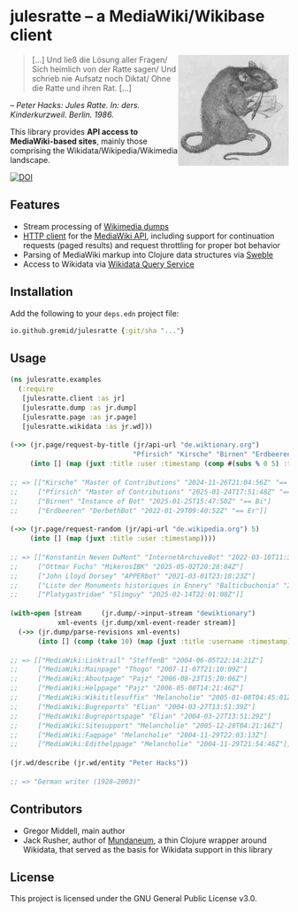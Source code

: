 # julesratte – a MediaWiki/Wikibase client

<img src="doc/julesratte_small.png"
 alt="Jules Ratte (by Klaus Ensikat)"
 title="Jules Ratte (by Klaus Ensikat)"
 align="right" />

> […] Und ließ die Lösung aller Fragen/ Sich heimlich von der Ratte sagen/ Und schrieb nie Aufsatz noch Diktat/ Ohne die Ratte und ihren Rat. […]

_– Peter Hacks: Jules Ratte. In: ders. Kinderkurzweil. Berlin. 1986._

This library provides **API access to MediaWiki-based sites**, mainly those
comprising the Wikidata/Wikipedia/Wikimedia landscape.

[![DOI](https://zenodo.org/badge/DOI/10.5281/zenodo.17365675.svg)](https://doi.org/10.5281/zenodo.17365675)

## Features

* Stream processing of [Wikimedia dumps](https://dumps.wikimedia.org/)
* [HTTP client](https://github.com/gnarroway/hato) for the
  [MediaWiki API](https://www.mediawiki.org/wiki/API:Main_page/en), including
  support for continuation requests (paged results) and request throttling for
  proper bot behavior
* Parsing of MediaWiki markup into Clojure data structures via
  [Sweble](https://en.wikipedia.org/wiki/Sweble)
* Access to Wikidata via [Wikidata Query Service](https://query.wikidata.org/)

## Installation

Add the following to your `deps.edn` project file:

```clojure
io.github.gremid/julesratte {:git/sha "..."}
```

## Usage

```clojure
(ns julesratte.examples
  (:require
   [julesratte.client :as jr]
   [julesratte.dump :as jr.dump]
   [julesratte.page :as jr.page]
   [julesratte.wikidata :as jr.wd]))

(->> (jr.page/request-by-title (jr/api-url "de.wiktionary.org")
                               "Pfirsich" "Kirsche" "Birnen" "Erdbeeren")
     (into [] (map (juxt :title :user :timestamp (comp #(subs % 0 5) :text)))))

;; => [["Kirsche" "Master of Contributions" "2024-11-26T21:04:56Z" "== Ki"]
;;     ["Pfirsich" "Master of Contributions" "2025-01-24T17:51:48Z" "== Pf"]
;;     ["Birnen" "Instance of Bot" "2025-01-25T15:47:50Z" "== Bi"]
;;     ["Erdbeeren" "DerbethBot" "2022-01-29T09:40:52Z" "== Er"]]

(->> (jr.page/request-random (jr/api-url "de.wikipedia.org") 5)
     (into [] (map (juxt :title :user :timestamp))))

;; => [["Konstantin Neven DuMont" "InternetArchiveBot" "2022-03-10T11:33:14Z"]
;;     ["Ottmar Fuchs" "MikerosIBK" "2025-05-02T20:28:04Z"]
;;     ["John Lloyd Dorsey" "APPERbot" "2021-03-01T23:18:23Z"]
;;     ["Liste der Monuments historiques in Ennery" "Balticbuchonia" "2022-10-24T14:56:04Z"]
;;     ["Platygastridae" "Slimguy" "2025-02-14T22:01:08Z"]]

(with-open [stream     (jr.dump/->input-stream "dewiktionary")
            xml-events (jr.dump/xml-event-reader stream)]
  (->> (jr.dump/parse-revisions xml-events)
       (into [] (comp (take 10) (map (juxt :title :username :timestamp))))))

;; => [["MediaWiki:Linktrail" "SteffenB" "2004-06-05T22:14:21Z"]
;;     ["MediaWiki:Mainpage" "Thogo" "2007-11-07T21:10:09Z"]
;;     ["MediaWiki:Aboutpage" "Pajz" "2006-08-23T15:20:06Z"]
;;     ["MediaWiki:Helppage" "Pajz" "2006-05-08T14:21:46Z"]
;;     ["MediaWiki:Wikititlesuffix" "Melancholie" "2005-01-08T04:45:01Z"]
;;     ["MediaWiki:Bugreports" "Elian" "2004-03-27T13:51:39Z"]
;;     ["MediaWiki:Bugreportspage" "Elian" "2004-03-27T13:51:29Z"]
;;     ["MediaWiki:Sitesupport" "Melancholie" "2005-12-28T04:21:16Z"]
;;     ["MediaWiki:Faqpage" "Melancholie" "2004-11-29T22:03:13Z"]
;;     ["MediaWiki:Edithelppage" "Melancholie" "2004-11-29T21:54:46Z"]]

(jr.wd/describe (jr.wd/entity "Peter Hacks"))

;; => "German writer (1928–2003)"
```
## Contributors

* Gregor Middell, main author
* Jack Rusher, author of
  [Mundaneum](https://github.com/jackrusher/mundaneum), a thin Clojure
  wrapper around Wikidata, that served as the basis for Wikidata
  support in this library

## License

This project is licensed under the GNU General Public License v3.0.
